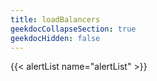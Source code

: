 ```yaml
---
title: loadBalancers
geekdocCollapseSection: true
geekdocHidden: false
---
```


{{< alertList name="alertList" >}}
